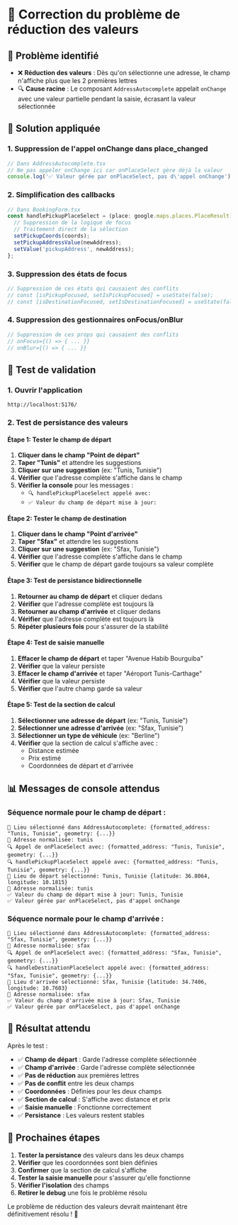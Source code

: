 # 🔧 Correction du problème de réduction des valeurs

## 🎯 **Problème identifié**

- ❌ **Réduction des valeurs** : Dès qu'on sélectionne une adresse, le champ n'affiche plus que les 2 premières lettres
- 🔍 **Cause racine** : Le composant `AddressAutocomplete` appelait `onChange` avec une valeur partielle pendant la saisie, écrasant la valeur sélectionnée

## 🔧 **Solution appliquée**

### **1. Suppression de l'appel onChange dans place_changed**
```javascript
// Dans AddressAutocomplete.tsx
// Ne pas appeler onChange ici car onPlaceSelect gère déjà la valeur
console.log('✅ Valeur gérée par onPlaceSelect, pas d\'appel onChange');
```

### **2. Simplification des callbacks**
```javascript
// Dans BookingForm.tsx
const handlePickupPlaceSelect = (place: google.maps.places.PlaceResult) => {
  // Suppression de la logique de focus
  // Traitement direct de la sélection
  setPickupCoords(coords);
  setPickupAddressValue(newAddress);
  setValue('pickupAddress', newAddress);
};
```

### **3. Suppression des états de focus**
```javascript
// Suppression de ces états qui causaient des conflits
// const [isPickupFocused, setIsPickupFocused] = useState(false);
// const [isDestinationFocused, setIsDestinationFocused] = useState(false);
```

### **4. Suppression des gestionnaires onFocus/onBlur**
```javascript
// Suppression de ces props qui causaient des conflits
// onFocus={() => { ... }}
// onBlur={() => { ... }}
```

## 🧪 **Test de validation**

### **1. Ouvrir l'application**
```
http://localhost:5176/
```

### **2. Test de persistance des valeurs**

#### **Étape 1: Tester le champ de départ**
1. **Cliquer dans le champ "Point de départ"**
2. **Taper "Tunis"** et attendre les suggestions
3. **Cliquer sur une suggestion** (ex: "Tunis, Tunisie")
4. **Vérifier** que l'adresse complète s'affiche dans le champ
5. **Vérifier la console** pour les messages :
   - `🔍 handlePickupPlaceSelect appelé avec:`
   - `✅ Valeur du champ de départ mise à jour:`

#### **Étape 2: Tester le champ de destination**
1. **Cliquer dans le champ "Point d'arrivée"**
2. **Taper "Sfax"** et attendre les suggestions
3. **Cliquer sur une suggestion** (ex: "Sfax, Tunisie")
4. **Vérifier** que l'adresse complète s'affiche dans le champ
5. **Vérifier** que le champ de départ garde toujours sa valeur complète

#### **Étape 3: Test de persistance bidirectionnelle**
1. **Retourner au champ de départ** et cliquer dedans
2. **Vérifier** que l'adresse complète est toujours là
3. **Retourner au champ d'arrivée** et cliquer dedans
4. **Vérifier** que l'adresse complète est toujours là
5. **Répéter plusieurs fois** pour s'assurer de la stabilité

#### **Étape 4: Test de saisie manuelle**
1. **Effacer le champ de départ** et taper "Avenue Habib Bourguiba"
2. **Vérifier** que la valeur persiste
3. **Effacer le champ d'arrivée** et taper "Aéroport Tunis-Carthage"
4. **Vérifier** que la valeur persiste
5. **Vérifier** que l'autre champ garde sa valeur

#### **Étape 5: Test de la section de calcul**
1. **Sélectionner une adresse de départ** (ex: "Tunis, Tunisie")
2. **Sélectionner une adresse d'arrivée** (ex: "Sfax, Tunisie")
3. **Sélectionner un type de véhicule** (ex: "Berline")
4. **Vérifier** que la section de calcul s'affiche avec :
   - Distance estimée
   - Prix estimé
   - Coordonnées de départ et d'arrivée

## 📊 **Messages de console attendus**

### **Séquence normale pour le champ de départ :**
```
📍 Lieu sélectionné dans AddressAutocomplete: {formatted_address: "Tunis, Tunisie", geometry: {...}}
📍 Adresse normalisée: tunis
🔍 Appel de onPlaceSelect avec: {formatted_address: "Tunis, Tunisie", geometry: {...}}
🔍 handlePickupPlaceSelect appelé avec: {formatted_address: "Tunis, Tunisie", geometry: {...}}
📍 Lieu de départ sélectionné: Tunis, Tunisie {latitude: 36.8064, longitude: 10.1815}
📍 Adresse normalisée: tunis
✅ Valeur du champ de départ mise à jour: Tunis, Tunisie
✅ Valeur gérée par onPlaceSelect, pas d'appel onChange
```

### **Séquence normale pour le champ d'arrivée :**
```
📍 Lieu sélectionné dans AddressAutocomplete: {formatted_address: "Sfax, Tunisie", geometry: {...}}
📍 Adresse normalisée: sfax
🔍 Appel de onPlaceSelect avec: {formatted_address: "Sfax, Tunisie", geometry: {...}}
🔍 handleDestinationPlaceSelect appelé avec: {formatted_address: "Sfax, Tunisie", geometry: {...}}
📍 Lieu d'arrivée sélectionné: Sfax, Tunisie {latitude: 34.7406, longitude: 10.7603}
📍 Adresse normalisée: sfax
✅ Valeur du champ d'arrivée mise à jour: Sfax, Tunisie
✅ Valeur gérée par onPlaceSelect, pas d'appel onChange
```

## 🎯 **Résultat attendu**

Après le test :
- ✅ **Champ de départ** : Garde l'adresse complète sélectionnée
- ✅ **Champ d'arrivée** : Garde l'adresse complète sélectionnée
- ✅ **Pas de réduction** aux premières lettres
- ✅ **Pas de conflit** entre les deux champs
- ✅ **Coordonnées** : Définies pour les deux champs
- ✅ **Section de calcul** : S'affiche avec distance et prix
- ✅ **Saisie manuelle** : Fonctionne correctement
- ✅ **Persistance** : Les valeurs restent stables

## 🔄 **Prochaines étapes**

1. **Tester la persistance** des valeurs dans les deux champs
2. **Vérifier** que les coordonnées sont bien définies
3. **Confirmer** que la section de calcul s'affiche
4. **Tester la saisie manuelle** pour s'assurer qu'elle fonctionne
5. **Vérifier l'isolation** des champs
6. **Retirer le debug** une fois le problème résolu

Le problème de réduction des valeurs devrait maintenant être définitivement résolu ! 🎉
